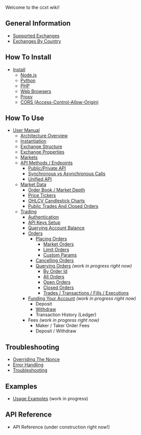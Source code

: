 Welcome to the ccxt wiki!

## General Information

- [Supported Exchanges](https://github.com/kroitor/ccxt/wiki/Exchange-Markets)
- [Exchanges By Country](https://github.com/kroitor/ccxt/wiki/Exchange-Markets-By-Country)

## How To Install

- [Install](https://github.com/kroitor/ccxt/wiki/Install)
  - [Node.js](https://github.com/kroitor/ccxt/wiki/Install#nodejs)
  - [Python](https://github.com/kroitor/ccxt/wiki/Install#python)
  - [PHP](https://github.com/kroitor/ccxt/wiki/Install#php)
  - [Web Browsers](https://github.com/kroitor/ccxt/wiki/Install#web-browsers)
  - [Proxy](https://github.com/kroitor/ccxt/wiki/Install#proxy)
  - [CORS (Access-Control-Allow-Origin)](https://github.com/kroitor/ccxt/wiki/Install#cors-access-control-allow-origin)

## How To Use

- [User Manual](https://github.com/kroitor/ccxt/wiki/Manual)
  - [Architecture Overview](https://github.com/kroitor/ccxt/wiki/Manual#overview)
  - [Instantiation](https://github.com/kroitor/ccxt/wiki/Manual#instantiation)
  - [Exchange Structure](https://github.com/kroitor/ccxt/wiki/Manual#exchange-structure)
  - [Exchange Properties](https://github.com/kroitor/ccxt/wiki/Manual#exchange-properties)
  - [Markets](https://github.com/kroitor/ccxt/wiki/Manual#markets)
  - [API Methods / Endpoints](https://github.com/kroitor/ccxt/wiki/Manual#api-methods--endpoints)
    - [Public/Private API](https://github.com/kroitor/ccxt/wiki/Manual#publicprivate-api)
    - [Synchronous vs Asynchronous Calls](https://github.com/kroitor/ccxt/wiki/Manual#synchronous-vs-asynchronous-calls)
    - [Unified API](https://github.com/kroitor/ccxt/wiki/Manual#unified-api)
  - [Market Data](https://github.com/kroitor/ccxt/wiki/Manual#market-data)
    - [Order Book / Market Depth](https://github.com/kroitor/ccxt/wiki/Manual#order-book--market-depth)
    - [Price Tickers](https://github.com/kroitor/ccxt/wiki/Manual#price-tickers)
    - [OHLCV Candlestick Charts](https://github.com/kroitor/ccxt/wiki/Manual#ohlcv-candlestick-charts)
    - [Public Trades And Closed Orders](https://github.com/kroitor/ccxt/wiki/Manual#trades-orders-executions-transactions)
  - [Trading](https://github.com/kroitor/ccxt/wiki/Manual#trading)
    - [Authentication](https://github.com/kroitor/ccxt/wiki/Manual#authentication)
    - [API Keys Setup](https://github.com/kroitor/ccxt/wiki/Manual#api-keys-setup)
    - [Querying Account Balance](https://github.com/kroitor/ccxt/wiki/Manual#querying-account-balance)
    - [Orders](https://github.com/kroitor/ccxt/wiki/Manual#orders)
      - [Placing Orders](https://github.com/kroitor/ccxt/wiki/Manual#placing-orders)
        - [Market Orders](https://github.com/kroitor/ccxt/wiki/Manual#market-orders)
        - [Limit Orders](https://github.com/kroitor/ccxt/wiki/Manual#limit-orders)
        - [Custom Params](https://github.com/kroitor/ccxt/wiki/Manual#custom-order-params)
      - [Cancelling Orders](https://github.com/kroitor/ccxt/wiki/Manual#cancelling-orders)
      - [Querying Orders](https://github.com/kroitor/ccxt/wiki/Manual#querying-orders) *(work in progress right now)*
        - [By Order Id](https://github.com/ccxt-dev/ccxt/wiki/Manual#by-order-id)
        - [All Orders](https://github.com/ccxt-dev/ccxt/wiki/Manual#all-orders)
        - [Open Orders](https://github.com/ccxt-dev/ccxt/wiki/Manual#open-orders)
        - [Closed Orders](https://github.com/ccxt-dev/ccxt/wiki/Manual#closed-orders)
        - [Trades / Transactions / Fills / Executions](https://github.com/ccxt-dev/ccxt/wiki/Manual#trades--transactions--fills--executions)
    - [Funding Your Account](https://github.com/kroitor/ccxt/wiki/Manual#funding-your-account) *(work in progress right now)*
      - Deposit
      - [Withdraw](https://github.com/kroitor/ccxt/wiki/Manual#withdraw)
      - Transaction History (Ledger)
    - Fees *(work in progress right now)*
      - Maker / Taker Order Fees
      - Deposit / Withdraw

## Troubleshooting

- [Overriding The Nonce](https://github.com/kroitor/ccxt/wiki/Manual#overriding-the-nonce)
- [Error Handling](https://github.com/kroitor/ccxt/wiki/Manual#error-handling)
- [Troubleshooting](https://github.com/kroitor/ccxt/wiki/Manual#troubleshooting)

## Examples

- [Usage Examples](https://github.com/kroitor/ccxt/tree/master/examples) (work in progress)

## API Reference

- API Reference (under construction right now!)


